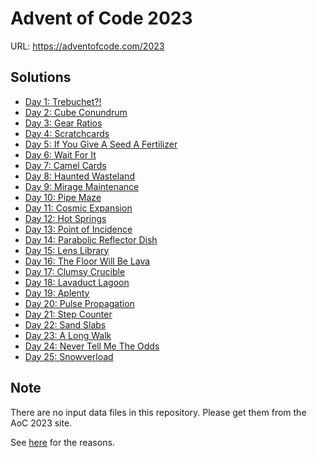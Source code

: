 # Advent of Code 2023

URL: https://adventofcode.com/2023

## Solutions

* [Day 1: Trebuchet?!](./day_01/)
* [Day 2: Cube Conundrum](./day_02/)
* [Day 3: Gear Ratios ](./day_03/)
* [Day 4: Scratchcards](./day_04/)
* [Day 5: If You Give A Seed A Fertilizer](./day_05/)
* [Day 6: Wait For It](./day_06/)
* [Day 7: Camel Cards](./day_07/)
* [Day 8: Haunted Wasteland](./day_08/)
* [Day 9: Mirage Maintenance](./day_09/)
* [Day 10: Pipe Maze](./day_10/)
* [Day 11: Cosmic Expansion](./day_11/)
* [Day 12: Hot Springs](./day_12/)
* [Day 13: Point of Incidence](./day_13/)
* [Day 14: Parabolic Reflector Dish](./day_14/)
* [Day 15: Lens Library](./day_15/)
* [Day 16: The Floor Will Be Lava](./day_16/)
* [Day 17: Clumsy Crucible](./day_17/)
* [Day 18: Lavaduct Lagoon](./day_18/)
* [Day 19: Aplenty](./day_19/)
* [Day 20: Pulse Propagation](./day_20/)
* [Day 21: Step Counter](./day_21/)
* [Day 22: Sand Slabs](./day_22/)
* [Day 23: A Long Walk](./day_23/)
* [Day 24: Never Tell Me The Odds](./day_24/)
* [Day 25: Snowverload](./day_25/)

## Note

There are no input data files in this repository.
Please get them from the AoC 2023 site.

See [here](https://adventofcode.com/about#faq_copying) for the reasons.
